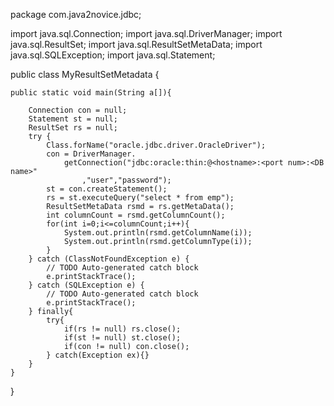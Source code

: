 package com.java2novice.jdbc;

import java.sql.Connection;
import java.sql.DriverManager;
import java.sql.ResultSet;
import java.sql.ResultSetMetaData;
import java.sql.SQLException;
import java.sql.Statement;

public class MyResultSetMetadata {

	public static void main(String a[]){
		
		Connection con = null;
		Statement st = null; 
		ResultSet rs = null;
		try {
			Class.forName("oracle.jdbc.driver.OracleDriver");
			con = DriverManager.
				getConnection("jdbc:oracle:thin:@<hostname>:<port num>:<DB name>"
					,"user","password");
			st = con.createStatement();
			rs = st.executeQuery("select * from emp");
			ResultSetMetaData rsmd = rs.getMetaData();
			int columnCount = rsmd.getColumnCount();
			for(int i=0;i<=columnCount;i++){
				System.out.println(rsmd.getColumnName(i));
				System.out.println(rsmd.getColumnType(i));
			}
		} catch (ClassNotFoundException e) {
			// TODO Auto-generated catch block
			e.printStackTrace();
		} catch (SQLException e) {
			// TODO Auto-generated catch block
			e.printStackTrace();
		} finally{
			try{
				if(rs != null) rs.close();
				if(st != null) st.close();
				if(con != null) con.close();
			} catch(Exception ex){}
		}
	}
}
